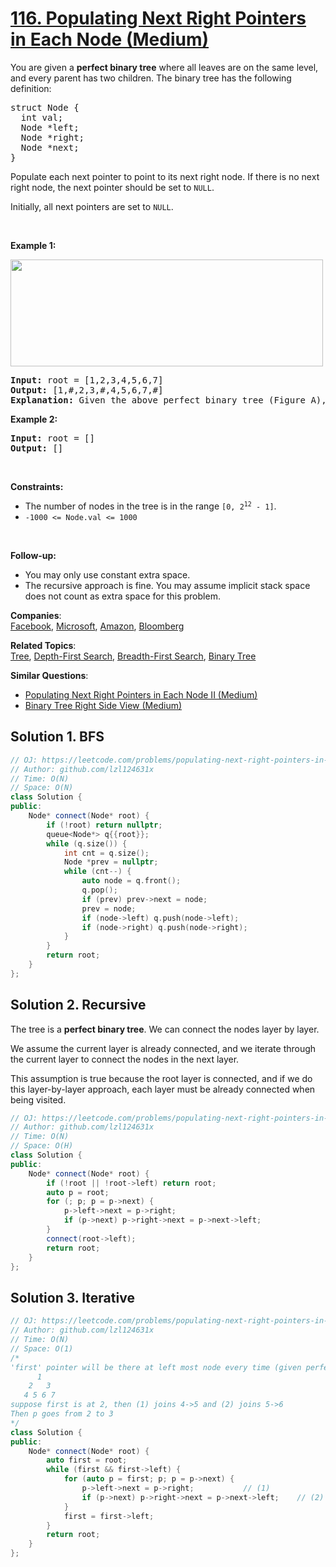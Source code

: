 # [116. Populating Next Right Pointers in Each Node (Medium)](https://leetcode.com/problems/populating-next-right-pointers-in-each-node/)

<p>You are given a <strong>perfect binary tree</strong> where all leaves are on the same level, and every parent has two children. The binary tree has the following definition:</p>

<pre>struct Node {
  int val;
  Node *left;
  Node *right;
  Node *next;
}
</pre>

<p>Populate each next pointer to point to its next right node. If there is no next right node, the next pointer should be set to <code>NULL</code>.</p>

<p>Initially, all next pointers are set to <code>NULL</code>.</p>

<p>&nbsp;</p>
<p><strong>Example 1:</strong></p>
<img alt="" src="https://assets.leetcode.com/uploads/2019/02/14/116_sample.png" style="width: 500px; height: 171px;">
<pre><strong>Input:</strong> root = [1,2,3,4,5,6,7]
<strong>Output:</strong> [1,#,2,3,#,4,5,6,7,#]
<strong>Explanation: </strong>Given the above perfect binary tree (Figure A), your function should populate each next pointer to point to its next right node, just like in Figure B. The serialized output is in level order as connected by the next pointers, with '#' signifying the end of each level.
</pre>

<p><strong>Example 2:</strong></p>

<pre><strong>Input:</strong> root = []
<strong>Output:</strong> []
</pre>

<p>&nbsp;</p>
<p><strong>Constraints:</strong></p>

<ul>
	<li>The number of nodes in the tree is in the range <code>[0, 2<sup>12</sup> - 1]</code>.</li>
	<li><code>-1000 &lt;= Node.val &lt;= 1000</code></li>
</ul>

<p>&nbsp;</p>
<p><strong>Follow-up:</strong></p>

<ul>
	<li>You may only use constant extra space.</li>
	<li>The recursive approach is fine. You may assume implicit stack space does not count as extra space for this problem.</li>
</ul>


**Companies**:  
[Facebook](https://leetcode.com/company/facebook), [Microsoft](https://leetcode.com/company/microsoft), [Amazon](https://leetcode.com/company/amazon), [Bloomberg](https://leetcode.com/company/bloomberg)

**Related Topics**:  
[Tree](https://leetcode.com/tag/tree/), [Depth-First Search](https://leetcode.com/tag/depth-first-search/), [Breadth-First Search](https://leetcode.com/tag/breadth-first-search/), [Binary Tree](https://leetcode.com/tag/binary-tree/)

**Similar Questions**:
* [Populating Next Right Pointers in Each Node II (Medium)](https://leetcode.com/problems/populating-next-right-pointers-in-each-node-ii/)
* [Binary Tree Right Side View (Medium)](https://leetcode.com/problems/binary-tree-right-side-view/)

## Solution 1. BFS

```cpp
// OJ: https://leetcode.com/problems/populating-next-right-pointers-in-each-node/
// Author: github.com/lzl124631x
// Time: O(N)
// Space: O(N)
class Solution {
public:
    Node* connect(Node* root) {
        if (!root) return nullptr;
        queue<Node*> q{{root}};
        while (q.size()) {
            int cnt = q.size();
            Node *prev = nullptr;
            while (cnt--) {
                auto node = q.front();
                q.pop();
                if (prev) prev->next = node;
                prev = node;
                if (node->left) q.push(node->left);
                if (node->right) q.push(node->right);
            }
        }
        return root;
    }
};
```

## Solution 2. Recursive

The tree is a **perfect binary tree**. We can connect the nodes layer by layer.

We assume the current layer is already connected, and we iterate through the current layer to connect the nodes in the next layer.

This assumption is true because the root layer is connected, and if we do this layer-by-layer approach, each layer must be already connected when being visited.

```cpp
// OJ: https://leetcode.com/problems/populating-next-right-pointers-in-each-node/
// Author: github.com/lzl124631x
// Time: O(N)
// Space: O(H)
class Solution {
public:
    Node* connect(Node* root) {
        if (!root || !root->left) return root;
        auto p = root;
        for (; p; p = p->next) {
            p->left->next = p->right;
            if (p->next) p->right->next = p->next->left;
        }
        connect(root->left);
        return root;
    }
};
```

## Solution 3. Iterative

```cpp
// OJ: https://leetcode.com/problems/populating-next-right-pointers-in-each-node/
// Author: github.com/lzl124631x
// Time: O(N)
// Space: O(1)
/*
'first' pointer will be there at left most node every time (given perfect binary tree)
      1
    2   3
   4 5 6 7
suppose first is at 2, then (1) joins 4->5 and (2) joins 5->6
Then p goes from 2 to 3
*/
class Solution {
public:
    Node* connect(Node* root) {
        auto first = root;
        while (first && first->left) {
            for (auto p = first; p; p = p->next) {
                p->left->next = p->right;			// (1)
                if (p->next) p->right->next = p->next->left; 	// (2)
            }
            first = first->left;
        }
        return root;
    }
};
```
